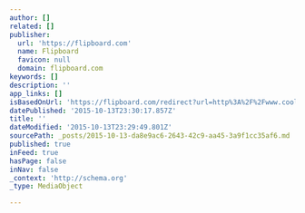 ```yaml
---
author: []
related: []
publisher:
  url: 'https://flipboard.com'
  name: Flipboard
  favicon: null
  domain: flipboard.com
keywords: []
description: ''
app_links: []
isBasedOnUrl: 'https://flipboard.com/redirect?url=http%3A%2F%2Fwww.coolhunting.com%2Fbuy%2Fplaytype-untitled-tshirt&v=FmbQCTzGEuPFHxux2SMQBCVtMo5lmL7iJpWFIfRtAPMAAAFQY1v1tg'
datePublished: '2015-10-13T23:30:17.857Z'
title: ''
dateModified: '2015-10-13T23:29:49.801Z'
sourcePath: _posts/2015-10-13-da8e9ac6-2643-42c9-aa45-3a9f1cc35af6.md
published: true
inFeed: true
hasPage: false
inNav: false
_context: 'http://schema.org'
_type: MediaObject

---
```

<article style=""><h1></h1><p></p></article>